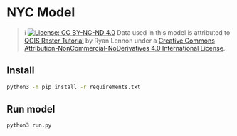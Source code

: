 NYC Model
==============

> :information_source: [![License: CC BY-NC-ND 4.0](https://img.shields.io/badge/License-CC_BY--NC--ND_4.0-lightgrey.svg)](https://creativecommons.org/licenses/by-nc-nd/4.0/) Data used in this model is attributed to [QGIS Raster Tutorial](https://www.baruch.cuny.edu/confluence/display/geoportal/QGIS+Raster+Tutorial) by Ryan Lennon under a [Creative Commons Attribution-NonCommercial-NoDerivatives 4.0 International License](http://creativecommons.org/licenses/by-nc-nd/4.0/).

## Install

```bash
python3 -m pip install -r requirements.txt
```

## Run model

```python
python3 run.py
```
